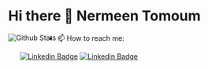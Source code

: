 # Hi there 👋 Nermeen Tomoum
<img align='left' alt='Github Stats' src='https://github-readme-stats.vercel.app/api?username=NrmeenTomoum&show_icons=true&theme=radical&hide_rank=true&count_private=true&from=2021-05-01&to=2024-05-01'>

- 📫 How to reach me:
  
  [![Linkedin Badge](https://img.shields.io/badge/-Gmail-d44638?style=flat-square&logo=Gmail&logoColor=white&link=mailto:nermeentomoum@gmail.com )](mailto:nermeentomoum@gmail.com)
  [![Linkedin Badge](https://img.shields.io/badge/-LinkedIn-blue?style=flat-square&logo=Linkedin&logoColor=white&link=https://www.linkedin.com/in/nrmeentomoum/)](https://www.linkedin.com/in/nrmeentomoum/)
